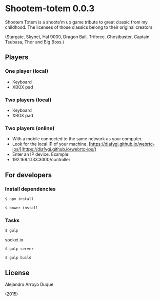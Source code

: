 # Shootem-totem 0.0.3

Shootem Totem is a shoote'm up game tribute to great classic from my childhood. The licenses of those classics belong to their original creators.

(Stargate, Skynet, Hal 9000, Dragon Ball, Triforce, Ghostbuster, Captain Tsubasa, Thor and Big Boss.)

## Players

### One player (local)

+ Keyboard
+ XBOX pad

### Two players (local)

+ Keyboard
+ XBOX pad

### Two players (online)

+ With a mobile connected to the same network as your computer.
+ Look for the local IP of your machine. [https://diafygi.github.io/webrtc-ips/](https://diafygi.github.io/webrtc-ips/)
+ Enter an IP device. Example:
+ 192.168.1.133:3000/controller

## For developers

### Install dependencies

```sh
$ npm install
```

```sh
$ bower install
```

### Tasks

```sh
$ gulp
```

socket.io
```sh
$ gulp server
```

```sh
$ gulp build
```

## License

Alejandro Arroyo Duque

(2015)
